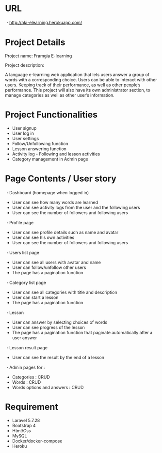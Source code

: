 # URL
・http://aki-elearning.herokuapp.com/

# Project Details
Project name: Framgia E-learning 

Project description: 

A language e-learning web application that lets users answer a group of words with a corresponding choice. Users can be able to interact with other users. Keeping track of their performance, as well as other people’s performance. This project will also have its own administrator section, to manage categories as well as other user’s information.

# Project Functionalities
* User signup
* User log in
* User settings
* Follow/Unfollowing function
* Lesson answering function
* Activity log - Following and lesson activities
* Category management in Admin page

# Page Contents / User story
・Dashboard (homepage when logged in)
* User can see how many words are learned
* User can see activity logs from the user and the following users
* User can see the number of followers and following users

・Profile page
* User can see profile details such as name and avatar
* User can see his own activities
* User can see the number of followers and following users

・Users list page
* User can see all users with avatar and name
* User can follow/unfollow other users
* The page has a pagination function

・Category list page
* User can see all categories with title and description
* User can start a lesson
* The page has a pagination function

・Lesson 
* User can answer by selecting choices of words
* User can see progress of the lesson
* The page has a pagination function that paginate automatically after a user answer

・Lesson result page
* User can see the result by the end of a lesson

・Admin pages for  :
* Categories : CRUD
* Words : CRUD
* Words options and answers  : CRUD

# Requirement
* Laravel 5.7.28
* Bootstrap 4
* Html/Css
* MySQL
* Docker/docker-compose
* Heroku
